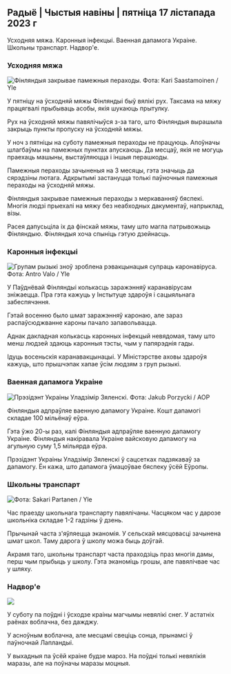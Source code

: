 ## Радыё \| Чыстыя навіны \| пятніца 17 лістапада 2023 г

Усходняя мяжа. Каронныя інфекцыі. Ваенная дапамога Украіне. Школьны транспарт. Надвор'е.

### Усходняя мяжа

![Фінляндыя закрывае памежныя пераходы. Фота: Kari Saastamoinen / Yle](https://images.cdn.yle.fi/image/upload/c_crop,h_2908,w_5178,x_0,y_0/ar_1.7777777777777777,c_fill,g_faces,h_675,w_1200/dpr_1.0/q_auto:eco/f_auto/fl_lossy/v1699908616/39-1200025655285565477b)

У пятніцу на ўсходняй мяжы Фінляндыі быў вялікі рух. Таксама на мяжу працягвалі прыбываць асобы, якія шукаюць прытулку.

Рух на ўсходняй мяжы павялічыўся з-за таго, што Фінляндыя вырашыла закрыць пункты пропуску на ўсходняй мяжы.

У ноч з пятніцы на суботу памежныя пераходы не працуюць. Апоўначы шлагбаўмы на памежных пунктах апускаюць. Да месцаў, якія не могуць праехаць машыны, выстаўляюцца і іншыя перашкоды.

Памежныя пераходы зачыненыя на 3 месяцы, гэта значыць да сярэдзіны лютага. Адкрытымі застануцца толькі паўночныя памежныя пераходы на ўсходняй мяжы.

Фінляндыя закрывае памежныя пераходы з меркаванняў бяспекі. Многія людзі прыехалі на мяжу без неабходных дакументаў, напрыклад, візы.

Расея дапусьціла іх да фінскай мяжы, таму што магла патрывожыць Фінляндыю. Фінляндыя хоча спыніць гэтую дзейнасць.

### Каронныя інфекцыі

![Групам рызыкі зноў зроблена рэвакцынацыя супраць каронавіруса. Фота: Antro Valo / Yle](https://images.cdn.yle.fi/image/upload/c_crop,h_3247,w_5773,x_0,y_601/ar_1.7777777777777777,c_fill,g_faces,h_675,w_1200/dpr_1.0/q_auto:eco/f_auto/fl_lossy/v1699867130/39-11997076551e51acfff3)

У Паўднёвай Фінляндыі колькасць заражэнняў каранавірусам зніжаецца. Пра гэта кажуць у Інстытуце здароўя і сацыяльнага забеспячэння.

Гэтай восенню было шмат заражэнняў каронаю, але зараз распаўсюджванне кароны пачало запавольвацца.

Аднак дакладная колькасць каронных інфекцый невядомая, таму што менш людзей здаюць каронныя тэсты, чым у папярэднія гады.

Ідуць восеньскія каранавакцынацыі. У Міністэрстве аховы здароўя кажуць, што прышчэпак хапае ўсім людзям з груп рызыкі.

### Ваенная дапамога Украіне

![Прэзідэнт Украіны Уладзімір Зяленскі. Фота: Jakub Porzycki / AOP](https://images.cdn.yle.fi/image/upload/c_crop,h_1393,w_2477,x_0,y_0/ar_1.7777777777777777,c_fill,g_faces,h_675,w_1200/dpr_1.0/q_auto:eco/f_auto/fl_lossy/v1696579988/39-1182210651fc13097ccb)

Фінляндыя адпраўляе ваенную дапамогу Украіне. Кошт дапамогі складае 100 мільёнаў еўра.

Гэта ўжо 20-ы раз, калі Фінляндыя адпраўляе ваенную дапамогу Украіне. Фінляндыя накіравала Украіне вайсковую дапамогу на агульную суму 1,5 мільярда еўра.

Прэзідэнт Украіны Уладзімір Зяленскі ў сацсетках падзякаваў за дапамогу. Ён кажа, што дапамога ўмацоўвае бяспеку ўсёй Еўропы.

### Школьны транспарт

![ Фота: Sakari Partanen / Yle](https://images.cdn.yle.fi/image/upload/c_crop,h_1494,w_2655,x_0,y_0/ar_1.7777777777777777,c_fill,g_faces,h_675,w_1200/dpr_1.0/q_auto:eco/f_auto/fl_lossy/v1677057284/39-107608063f5dc988d5c3)

Час праезду школьнага транспарту павялічаны. Часцяком час у дарозе школьніка складае 1-2 гадзіны ў дзень.

Прычынай часта з'яўляецца эканомія. У сельскай мясцовасці зачынена шмат школ. Таму дарога ў школу можа быць доўгай.

Акрамя таго, школьны транспарт часта праходзіць праз многія дамы, перш чым прыбыць у школу. Гэта эканоміць грошы, але павялічвае час у шляху.

### Надвор'е

![](https://images.cdn.yle.fi/image/upload/c_crop,h_1080,w_1919,x_0,y_0/ar_1.7777777777777777,c_fill,g_faces,h_675,w_1200/dpr_1.0/q_auto:eco/f_auto/fl_lossy/v1700238427/39-120255565579437e32dc)

У суботу па поўдні і ўсходзе краіны магчымы невялікі снег. У астатніх раёнах воблачна, без дажджу.

У асноўным воблачна, але месцамі свеціць сонца, прынамсі ў паўночнай Лапландыі.

У выхадныя па ўсёй краіне будзе мароз. На поўдні толькі невялікія маразы, але на поўначы маразы моцныя.